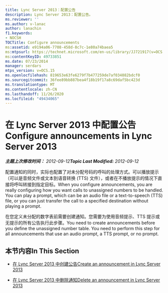 ```yaml
---
title: Lync Server 2013：配置公告
description: Lync Server 2013：配置公告。
ms.reviewer: ''
ms.author: v-lanac
author: lanachin
f1.keywords:
- NOCSH
TOCTitle: Configure announcements
ms:assetid: e9194a06-7708-458d-8c7c-1e80a74baea5
ms:mtpsurl: https://technet.microsoft.com/en-us/library/JJ721917(v=OCS.15)
ms:contentKeyID: 49733851
ms.date: 07/23/2014
manager: serdars
mtps_version: v=OCS.15
ms.openlocfilehash: 819653e63fe6279f7b477259de7af034082bdcf0
ms.sourcegitcommit: 36fee89bb887bea4f18b19f17a8c69daf5bc423d
ms.translationtype: MT
ms.contentlocale: zh-CN
ms.lasthandoff: 11/26/2020
ms.locfileid: "49434065"
---
```

# <a name="configure-announcements-in-lync-server-2013"></a><span data-ttu-id="f1c4e-103">在 Lync Server 2013 中配置公告</span><span class="sxs-lookup"><span data-stu-id="f1c4e-103">Configure announcements in Lync Server 2013</span></span>

<div data-xmlns="http://www.w3.org/1999/xhtml">

<div class="topic" data-xmlns="http://www.w3.org/1999/xhtml" data-msxsl="urn:schemas-microsoft-com:xslt" data-cs="https://msdn.microsoft.com/">

<div data-asp="https://msdn2.microsoft.com/asp">



</div>

<div id="mainSection">

<div id="mainBody"><span data-ttu-id="f1c4e-104">

<span> </span></span><span class="sxs-lookup"><span data-stu-id="f1c4e-104">

<span> </span></span></span>

<span data-ttu-id="f1c4e-105">_**主题上次修改时间：** 2012-09-12_</span><span class="sxs-lookup"><span data-stu-id="f1c4e-105">_**Topic Last Modified:** 2012-09-12_</span></span>

<span data-ttu-id="f1c4e-p101">配置通知的同时，实际也配置了对未分配号码的呼叫的处理方式。可以播放提示（可以是音频文件或文本到语音转换 (TTS) 文件），或者在不播放提示的情况下直接将呼叫转接到指定目标。</span><span class="sxs-lookup"><span data-stu-id="f1c4e-p101">When you configure announcements, you are really configuring how you want calls to unassigned numbers to be handled. You can play a prompt, which can be an audio file or a text-to-speech (TTS) file, or you can just transfer the call to a specified destination without playing a prompt.</span></span>

<span data-ttu-id="f1c4e-p102">在您定义未分配的数字表前需要创建通知。您需要为使用音频提示、TTS 提示或无提示的所有公告执行此步骤。</span><span class="sxs-lookup"><span data-stu-id="f1c4e-p102">You need to create announcements before you define the unassigned number table. You need to perform this step for all announcements that use an audio prompt, a TTS prompt, or no prompt.</span></span>

<div>

## <a name="in-this-section"></a><span data-ttu-id="f1c4e-110">本节内容</span><span class="sxs-lookup"><span data-stu-id="f1c4e-110">In This Section</span></span>

  - [<span data-ttu-id="f1c4e-111">在 Lync Server 2013 中创建公告</span><span class="sxs-lookup"><span data-stu-id="f1c4e-111">Create an announcement in Lync Server 2013</span></span>](lync-server-2013-create-an-announcement.md)

  - [<span data-ttu-id="f1c4e-112">在 Lync Server 2013 中删除通知</span><span class="sxs-lookup"><span data-stu-id="f1c4e-112">Delete an announcement in Lync Server 2013</span></span>](lync-server-2013-delete-an-announcement.md)

<span data-ttu-id="f1c4e-113"></div>

</div>

<span> </span>

</div>

</div>

</span><span class="sxs-lookup"><span data-stu-id="f1c4e-113"></div>

</div>

<span> </span>

</div>

</div>

</span></span></div>

